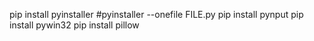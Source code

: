 pip install pyinstaller
#pyinstaller --onefile FILE.py
pip install pynput
pip install pywin32
pip install pillow